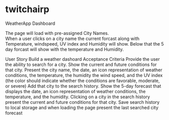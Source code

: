 # twitchairp
WeatherApp Dashboard

The page will load with pre-assigned City Names.  
When a user clicks on a city name the current forcast along with Temperature, windspeed, UV index and Humidity will show.
Below that the 5 day forcast will show with the temperature and Humidity.

User Story
Build a weather dashoard 
Acceptance Criteria
Provide the user the ability to search for a city.
Show the current and future conditions for that city.
Present the city name, the date, an icon representation of weather conditions, the temperature, 
the humidity the wind speed, and the UV index (the color should indicate whether the conditions 
are favorable, moderate, or severe)
Add that city to the search history.
Show the 5-day forecast that displays the date, an icon representation of weather conditions, 
the temperature, and the humidity.
Clicking on a city in the search history present the current and future conditions for that city.
Save search history to local storage and when loading the page present the last searched city forecast